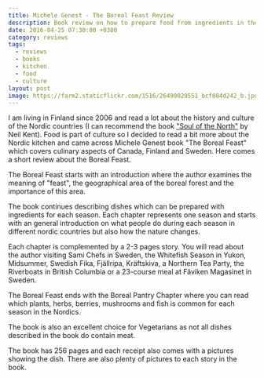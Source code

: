 ```yaml
---
title: Michele Genest - The Boreal Feast Review
description: Book review on how to prepare food from ingredients in the North.
date: 2016-04-25 07:30:00 +0300
category: reviews
tags:
  - reviews
  - books
  - kitchen
  - food
  - culture
layout: post
image: https://farm2.staticflickr.com/1516/26490029551_bcf084d242_b.jpg
---
```

I am living in Finland since 2006 and read a lot about the history and culture of the Nordic countries (I can recommend the book <a href="http://www.amazon.com/Soul-North-Architectural-Countries-1700-1940/dp/1861890672" rel="nofollow">"Soul of the North"</a> by Neil Kent). Food is part of culture so I decided to read a bit more about the Nordic kitchen and came across Michele Genest book "The Boreal Feast" which covers culinary aspects of Canada, Finland and Sweden. Here comes a short review about the Boreal Feast.

<amp-img src="https://farm2.staticflickr.com/1516/26490029551_bcf084d242_b.jpg" width="1024" height="768" alt="Michele Genest - The Boreal Feast"></amp-img>

<!--more-->

The Boreal Feast starts with an introduction where the author examines the meaning of "feast", the geographical area of the boreal forest and the importance of this area.

The book continues describing dishes which can be prepared with ingredients for each season. Each chapter represents one season and starts with an general introduction on what people do during each season in different nordic countries but also how the nature changes.

Each chapter is complemented by a 2-3 pages story. You will read about the author visiting Sami Chefs in Sweden, the Whitefish Season in Yukon, Midsummer, Swedish Fika, Fjällripa, Kräftskiva, a Northern Tea Party, the Riverboats in British Columbia or a 23-course meal at Fäviken Magasinet in Sweden.

The Boreal Feast ends with the Boreal Pantry Chapter where you can read which plants, herbs, berries, mushrooms and fish is common for each season in the Nordics.

The book is also an excellent choice for Vegetarians as not all dishes described in the book do contain meat.

The book has 256 pages and each receipt also comes with a pictures showing the dish. There are also plenty of pictures to each story in the book.
